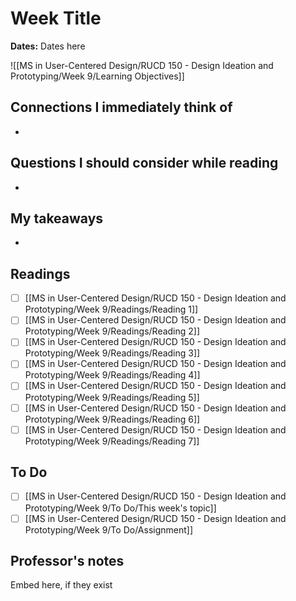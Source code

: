 # Week Title
**Dates:** Dates here

![[MS in User-Centered Design/RUCD 150 - Design Ideation and Prototyping/Week 9/Learning Objectives]]

## Connections I immediately think of
- 

## Questions I should consider while reading
- 

## My takeaways
- 


## Readings
- [ ] [[MS in User-Centered Design/RUCD 150 - Design Ideation and Prototyping/Week 9/Readings/Reading 1]]
- [ ] [[MS in User-Centered Design/RUCD 150 - Design Ideation and Prototyping/Week 9/Readings/Reading 2]]
- [ ] [[MS in User-Centered Design/RUCD 150 - Design Ideation and Prototyping/Week 9/Readings/Reading 3]]
- [ ] [[MS in User-Centered Design/RUCD 150 - Design Ideation and Prototyping/Week 9/Readings/Reading 4]]
- [ ] [[MS in User-Centered Design/RUCD 150 - Design Ideation and Prototyping/Week 9/Readings/Reading 5]]
- [ ] [[MS in User-Centered Design/RUCD 150 - Design Ideation and Prototyping/Week 9/Readings/Reading 6]]
- [ ] [[MS in User-Centered Design/RUCD 150 - Design Ideation and Prototyping/Week 9/Readings/Reading 7]]

## To Do
- [ ] [[MS in User-Centered Design/RUCD 150 - Design Ideation and Prototyping/Week 9/To Do/This week's topic]]
- [ ] [[MS in User-Centered Design/RUCD 150 - Design Ideation and Prototyping/Week 9/To Do/Assignment]]

## Professor's notes
Embed here, if they exist